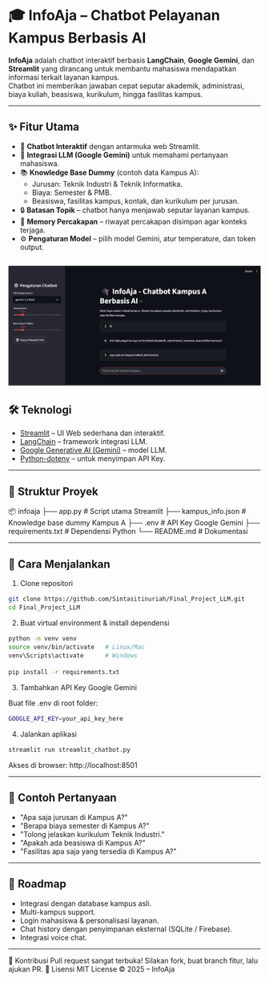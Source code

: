 # 🎓 InfoAja – Chatbot Pelayanan Kampus Berbasis AI

**InfoAja** adalah chatbot interaktif berbasis **LangChain**, **Google Gemini**, dan **Streamlit** yang dirancang untuk membantu mahasiswa mendapatkan informasi terkait layanan kampus.  
Chatbot ini memberikan jawaban cepat seputar akademik, administrasi, biaya kuliah, beasiswa, kurikulum, hingga fasilitas kampus.

---

## ✨ Fitur Utama
- 💬 **Chatbot Interaktif** dengan antarmuka web Streamlit.  
- 🧠 **Integrasi LLM (Google Gemini)** untuk memahami pertanyaan mahasiswa.  
- 📚 **Knowledge Base Dummy** (contoh data Kampus A):  
  - Jurusan: Teknik Industri & Teknik Informatika.  
  - Biaya: Semester & PMB.  
  - Beasiswa, fasilitas kampus, kontak, dan kurikulum per jurusan.  
- 🔒 **Batasan Topik** – chatbot hanya menjawab seputar layanan kampus.  
- 📝 **Memory Percakapan** – riwayat percakapan disimpan agar konteks terjaga.  
- ⚙️ **Pengaturan Model** – pilih model Gemini, atur temperature, dan token output.  

![image](image.png)
---

## 🛠️ Teknologi
- [Streamlit](https://streamlit.io/) – UI Web sederhana dan interaktif.  
- [LangChain](https://www.langchain.com/) – framework integrasi LLM.  
- [Google Generative AI (Gemini)](https://ai.google.dev/) – model LLM.  
- [Python-dotenv](https://pypi.org/project/python-dotenv/) – untuk menyimpan API Key.  

---

## 📂 Struktur Proyek
📦 infoaja
├── app.py # Script utama Streamlit
├── kampus_info.json # Knowledge base dummy Kampus A
├── .env # API Key Google Gemini
├── requirements.txt # Dependensi Python
└── README.md # Dokumentasi


---

## 🚀 Cara Menjalankan

1. Clone repositori
```bash
git clone https://github.com/Sintasitinuriah/Final_Project_LLM.git
cd Final_Project_LLM
```

2. Buat virtual environment & install dependensi
```bash
python -m venv venv
source venv/bin/activate   # Linux/Mac
venv\Scripts\activate      # Windows

pip install -r requirements.txt

```

3. Tambahkan API Key Google Gemini

Buat file .env di root folder:
```bash
GOOGLE_API_KEY=your_api_key_here
```

4. Jalankan aplikasi
```bash
streamlit run streamlit_chatbot.py
```
Akses di browser: http://localhost:8501

---
## 📘 Contoh Pertanyaan

- "Apa saja jurusan di Kampus A?"
- "Berapa biaya semester di Kampus A?"
- "Tolong jelaskan kurikulum Teknik Industri."
- "Apakah ada beasiswa di Kampus A?"
- "Fasilitas apa saja yang tersedia di Kampus A?"
---

## 🔮 Roadmap

- Integrasi dengan database kampus asli.
- Multi-kampus support.
- Login mahasiswa & personalisasi layanan.
- Chat history dengan penyimpanan eksternal (SQLite / Firebase).
- Integrasi voice chat.

---

🤝 Kontribusi
Pull request sangat terbuka! Silakan fork, buat branch fitur, lalu ajukan PR.
📜 Lisensi
MIT License © 2025 – InfoAja